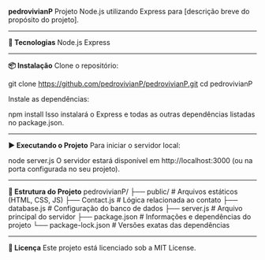 **pedrovivianP**
Projeto Node.js utilizando Express para [descrição breve do propósito do projeto].

-------------------------------------

**🚀 Tecnologias**
Node.js
Express

-------------------------------------

**📦 Instalação**
Clone o repositório:

git clone https://github.com/pedrovivianP/pedrovivianP.git
cd pedrovivianP

Instale as dependências:

npm install
Isso instalará o Express e todas as outras dependências listadas no package.json.

-------------------------------------

**▶️ Executando o Projeto**
Para iniciar o servidor local:

node server.js
O servidor estará disponível em http://localhost:3000 (ou na porta configurada no seu projeto).

-------------------------------------

**📁 Estrutura do Projeto**
pedrovivianP/
├── public/             # Arquivos estáticos (HTML, CSS, JS)
├── Contact.js          # Lógica relacionada ao contato
├── database.js         # Configuração do banco de dados
├── server.js           # Arquivo principal do servidor
├── package.json        # Informações e dependências do projeto
└── package-lock.json   # Versões exatas das dependências

-------------------------------------

**📝 Licença**
Este projeto está licenciado sob a MIT License.

